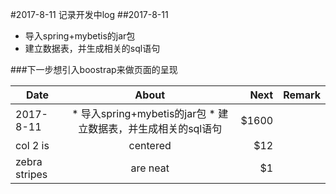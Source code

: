 #2017-8-11 记录开发中log
##2017-8-11
*   导入spring+mybetis的jar包
*   建立数据表，并生成相关的sql语句 

###下一步想引入boostrap来做页面的呈现


| Date | About | Next | Remark |
| ------------- |:-------------:| -----:| -----:|
| 2017-8-11 |*   导入spring+mybetis的jar包 *   建立数据表，并生成相关的sql语句  | $1600 | 
| col 2 is | centered | $12 | 
| zebra stripes | are neat | $1 |

